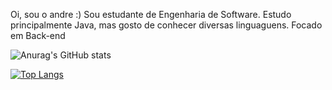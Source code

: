 Oi, sou o andre :)
Sou estudante de Engenharia de Software.
Estudo principalmente Java, mas gosto de conhecer diversas linguaguens. 
Focado em Back-end


![Anurag's GitHub stats](https://github-readme-stats.vercel.app/api?username=Mendes113&show_icons=true&theme=dracula)

[![Top Langs](https://github-readme-stats.vercel.app/api/top-langs/?username=Mendes113&layout=compact)](https://github.com/Mendes113/github-readme-stats)
